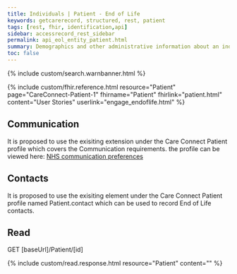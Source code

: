 ```yaml
---
title: Individuals | Patient - End of Life
keywords: getcarerecord, structured, rest, patient
tags: [rest, fhir, identification,api]
sidebar: accessrecord_rest_sidebar
permalink: api_eol_entity_patient.html
summary: Demographics and other administrative information about an individual receiving care or other health-related services.
toc: false
---
```


{% include custom/search.warnbanner.html %}

{% include custom/fhir.reference.html resource="Patient" page="CareConnect-Patient-1" fhirname="Patient" fhirlink="patient.html" content="User Stories" userlink="engage_endoflife.html" %}

## Communication ##

It is proposed to use the exisiting extension under the Care Connect Patient profile which covers the Communication requirements. the profile can be viewed here: 
<a href="https://fhir.hl7.org.uk/STU3/StructureDefinition/Extension-CareConnect-NHSCommunication-1">NHS communication preferences</a>

## Contacts ##

It is proposed to use the exisiting element under the Care Connect Patient profile named Patient.contact which can be used to record End of Life contacts.

## Read ##

<div markdown="span" class="alert alert-success" role="alert">
GET [baseUrl]/Patient/[id]</div>

{% include custom/read.response.html resource="Patient" content="" %}


